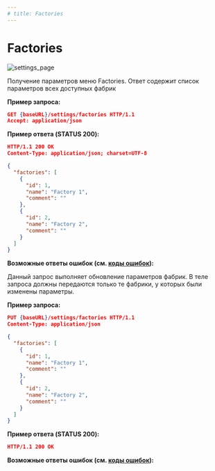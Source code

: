 ```yaml
---
# title: Factories
---
```

# Factories

![settings_page](/images/settings_page/factories.png)

<req method="get" path="/settings/factories" isArrow>

Получение параметров меню Factories. Ответ содержит список параметров всех доступных фабрик

**Пример запроса:**

```json
GET {baseURL}/settings/factories HTTP/1.1
Accept: application/json
```

**Пример ответа (STATUS 200):**

```json
HTTP/1.1 200 OK
Content-Type: application/json; charset=UTF-8

{
  "factories": [
    {
      "id": 1,
      "name": "Factory 1",
      "comment": ""
    },
    {
      "id": 2,
      "name": "Factory 2",
      "comment": ""
    }
  ]
}
```

**Возможные ответы ошибок (см. [коды ошибок](/api/v1/errors.html)):**

</req>

<!-- ********************************************************************************************************************* -->
<req method="put" path="/settings/factories" isArrow>

Данный запрос выполняет обновление параметров фабрик.
В теле запроса должны передаются только те фабрики, у которых были изменены параметры.

**Пример запроса:**

```json
PUT {baseURL}/settings/factories HTTP/1.1
Content-Type: application/json

{
  "factories": [
    {
      "id": 1,
      "name": "Factory 1",
      "comment": ""
    },
    {
      "id": 2,
      "name": "Factory 2",
      "comment": ""
    }
  ]
}
```

**Пример ответа (STATUS 200):**

```json
HTTP/1.1 200 OK
```

**Возможные ответы ошибок (см. [коды ошибок](/api/v1/errors.html)):**

</req>